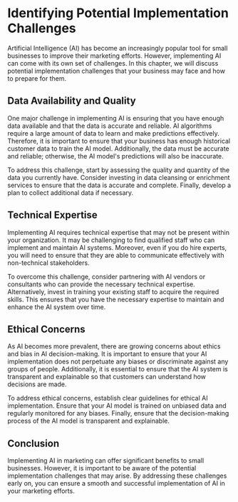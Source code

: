 Identifying Potential Implementation Challenges
======================================================================================================================

Artificial Intelligence (AI) has become an increasingly popular tool for small businesses to improve their marketing efforts. However, implementing AI can come with its own set of challenges. In this chapter, we will discuss potential implementation challenges that your business may face and how to prepare for them.

Data Availability and Quality
-----------------------------

One major challenge in implementing AI is ensuring that you have enough data available and that the data is accurate and reliable. AI algorithms require a large amount of data to learn and make predictions effectively. Therefore, it is important to ensure that your business has enough historical customer data to train the AI model. Additionally, the data must be accurate and reliable; otherwise, the AI model's predictions will also be inaccurate.

To address this challenge, start by assessing the quality and quantity of the data you currently have. Consider investing in data cleansing or enrichment services to ensure that the data is accurate and complete. Finally, develop a plan to collect additional data if necessary.

Technical Expertise
-------------------

Implementing AI requires technical expertise that may not be present within your organization. It may be challenging to find qualified staff who can implement and maintain AI systems. Moreover, even if you do hire experts, you will need to ensure that they are able to communicate effectively with non-technical stakeholders.

To overcome this challenge, consider partnering with AI vendors or consultants who can provide the necessary technical expertise. Alternatively, invest in training your existing staff to acquire the required skills. This ensures that you have the necessary expertise to maintain and enhance the AI system over time.

Ethical Concerns
----------------

As AI becomes more prevalent, there are growing concerns about ethics and bias in AI decision-making. It is important to ensure that your AI implementation does not perpetuate any biases or discriminate against any groups of people. Additionally, it is essential to ensure that the AI system is transparent and explainable so that customers can understand how decisions are made.

To address ethical concerns, establish clear guidelines for ethical AI implementation. Ensure that your AI model is trained on unbiased data and regularly monitored for any biases. Finally, ensure that the decision-making process of the AI model is transparent and explainable.

Conclusion
----------

Implementing AI in marketing can offer significant benefits to small businesses. However, it is important to be aware of the potential implementation challenges that may arise. By addressing these challenges early on, you can ensure a smooth and successful implementation of AI in your marketing efforts.
